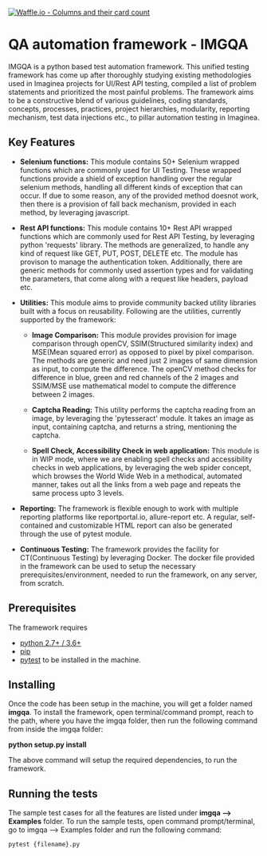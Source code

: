 [![Waffle.io - Columns and their card count](https://badge.waffle.io/pyqa/imgqa.svg?columns=all)](https://waffle.io/pyqa/imgqa)

# QA automation framework - IMGQA

IMGQA is a python based test automation framework. This unified testing framework has come up after thoroughly studying existing methodologies used in Imaginea projects for UI/Rest API testing, compiled a list of problem statements and prioritized the most painful problems.
The framework aims to be a constructive blend of various guidelines, coding standards, concepts, processes, practices, project hierarchies, modularity, reporting mechanism, test data injections etc., to pillar automation testing in Imaginea.


## Key Features

- **Selenium functions:** This module contains 50+ Selenium wrapped functions which are commonly used for UI Testing. These wrapped functions provide a shield of exception handling over the regular selenium methods, handling all different kinds of exception that can occur. If due to some reason, any of the provided method doesnot work, then there is a provision of fall back mechanism, provided in each method, by leveraging javascript.
 
- **Rest API functions:** This module contains 10+ Rest API wrapped functions which are commonly used for Rest API Testing, by leveraging python 'requests' library. The methods are generalized, to handle any kind of request like GET, PUT, POST, DELETE etc. The module has provison to manage the authentication token. Additionally, there are generic methods for commonly used assertion types and for validating the parameters, that come along with a request like headers, payload etc.   
 
- **Utilities:** This module aims to provide community backed utility libraries built with a focus on reusability. Following are the utilities, currently supported by the framework:  
    - **Image Comparison:** This module provides provision for image comparison through openCV, SSIM(Structured similarity index) and MSE(Mean squared error) as opposed to pixel by pixel comparison. The methods are generic and need just 2 images of same dimension as input, to compute the difference. The openCV method checks for difference in blue, green and red channels of the 2 images and SSIM/MSE use mathematical model to compute the difference between 2 images.
     
    - **Captcha Reading:** This utility performs the captcha reading from an image, by leveraging the 'pytesseract' module. It takes an image as input, containing captcha, and returns a string, mentioning the captcha.
     
    - **Spell Check, Accessibility Check in web application:** This module is in WIP mode, where we are enabling spell checks and accessibility checks in web applications, by leveraging the web spider concept, which browses the World Wide Web in a methodical, automated manner, takes out all the links from a web page and repeats the same process upto 3 levels.
- **Reporting:** The framework is flexible enough to work with multiple reporting platforms like reportportal.io, allure-report etc. A regular, self-contained and customizable HTML report can also be generated through the use of pytest module.
 
- **Continuous Testing:** The framework provides the facility for CT(Continuous Testing) by leveraging Docker. The docker file provided in the framework can be used to setup the necessary prerequisites/environment, needed to run the framework, on any server, from scratch. 

## Prerequisites

The framework requires 
- [python 2.7+ / 3.6+](https://www.python.org/downloads/)
- [pip](pip )
- [pytest](https://docs.pytest.org/en/latest/getting-started.html) to be installed in the machine.

## Installing

Once the code has been setup in the machine, you will get a folder named **imgqa**.
To install the framework, open terminal/command prompt, reach to the path, where you have the imgqa folder, then run the following command from inside the imgqa folder:

**python setup.py install**

The above command will setup the required dependencies, to run the framework.



## Running the tests

The sample test cases for all the features are listed under **imgqa --> Examples** folder. To run the sample tests, open command prompt/terminal, go to imgqa --> Examples folder and run the following command:

`pytest {filename}.py`



